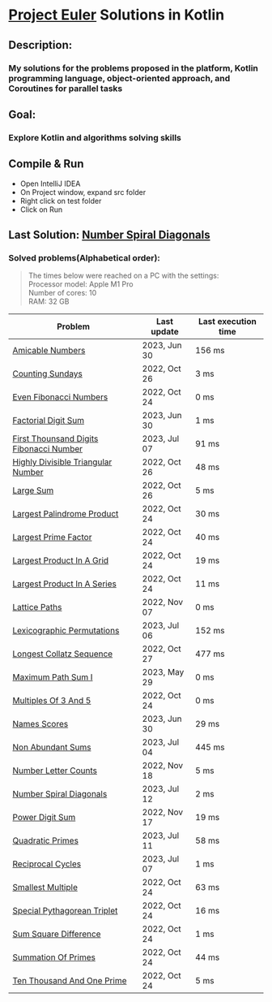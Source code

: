 # [Project Euler](https://projecteuler.net) Solutions in Kotlin

## Description:
### My solutions for the problems proposed in the platform, Kotlin programming language, object-oriented approach, and Coroutines for parallel tasks

## Goal:
### Explore Kotlin and algorithms solving skills

## Compile & Run
- Open IntelliJ IDEA
- On Project window, expand src folder
- Right click on test folder
- Click on Run

## Last Solution: [Number Spiral Diagonals](src/main/kotlin/NumberSpiralDiagonals.kt)

### Solved problems(Alphabetical order):

> The times below were reached on a PC with the settings: <br/>
> Processor model: Apple M1 Pro<br/>
> Number of cores: 10<br/>
> RAM: 32 GB<br/>

| Problem                                                                                           | Last update  | Last execution time |
|---------------------------------------------------------------------------------------------------|--------------|---------------------|
| [Amicable Numbers](src/main/kotlin/AmicableNumbers.kt)                                            | 2023, Jun 30 | 156 ms              |
| [Counting Sundays](src/main/kotlin/CountingSundays.kt)                                            | 2022, Oct 26 | 3 ms                |
| [Even Fibonacci Numbers](src/main/kotlin/EvenFibonacciNumbers.kt)                                 | 2022, Oct 24 | 0 ms                |
| [Factorial Digit Sum](src/main/kotlin/FactorialDigitSum.kt)                                       | 2023, Jun 30 | 1 ms                |
| [First Thounsand Digits Fibonacci Number](src/main/kotlin/FirstThounsandDigitsFibonacciNumber.kt) | 2023, Jul 07 | 91 ms               |
| [Highly Divisible Triangular Number](src/main/kotlin/HighlyDivisibleTriangularNumber.kt)          | 2022, Oct 26 | 48 ms               |
| [Large Sum](src/main/kotlin/LargeSum.kt)                                                          | 2022, Oct 26 | 5 ms                |
| [Largest Palindrome Product](src/main/kotlin/LargestPalindromeProduct.kt)                         | 2022, Oct 24 | 30 ms               |
| [Largest Prime Factor](src/main/kotlin/LargestPrimeFactor.kt)                                     | 2022, Oct 24 | 40 ms               |
| [Largest Product In A Grid](src/main/kotlin/LargestProductInAGrid.kt)                             | 2022, Oct 24 | 19 ms               |
| [Largest Product In A Series](src/main/kotlin/LargestProductInASeries.kt)                         | 2022, Oct 24 | 11 ms               |
| [Lattice Paths](src/main/kotlin/LatticePaths.kt)                                                  | 2022, Nov 07 | 0 ms                |
| [Lexicographic Permutations](src/main/kotlin/LexicographicPermutations.kt)                        | 2023, Jul 06 | 152 ms              |
| [Longest Collatz Sequence](src/main/kotlin/LongestCollatzSequence.kt)                             | 2022, Oct 27 | 477 ms              |
| [Maximum Path Sum I](src/main/kotlin/MaximumPathSumI.kt)                                          | 2023, May 29 | 0 ms                |
| [Multiples Of 3 And 5](src/main/kotlin/MultiplesOf3And5.kt)                                       | 2022, Oct 24 | 0 ms                |
| [Names Scores](src/main/kotlin/NamesScores.kt)                                                    | 2023, Jun 30 | 29 ms               |
| [Non Abundant Sums](src/main/kotlin/NonAbundantSums.kt)                                           | 2023, Jul 04 | 445 ms              |
| [Number Letter Counts](src/main/kotlin/NumberLetterCounts.kt)                                     | 2022, Nov 18 | 5 ms                |
| [Number Spiral Diagonals](src/main/kotlin/NumberSpiralDiagonals.kt)                               | 2023, Jul 12 | 2 ms                |
| [Power Digit Sum](src/main/kotlin/PowerDigitSum.kt)                                               | 2022, Nov 17 | 19 ms               |
| [Quadratic Primes](src/main/kotlin/QuadraticPrimes.kt)                                            | 2023, Jul 11 | 58 ms               |
| [Reciprocal Cycles](src/main/kotlin/ReciprocalCycles.kt)                                          | 2023, Jul 07 | 1 ms                |
| [Smallest Multiple](src/main/kotlin/SmallestMultiple.kt)                                          | 2022, Oct 24 | 63 ms               |
| [Special Pythagorean Triplet](src/main/kotlin/SpecialPythagoreanTriplet.kt)                       | 2022, Oct 24 | 16 ms               |
| [Sum Square Difference](src/main/kotlin/SumSquareDifference.kt)                                   | 2022, Oct 24 | 1 ms                |
| [Summation Of Primes](src/main/kotlin/SummationOfPrimes.kt)                                       | 2022, Oct 24 | 44 ms               |
| [Ten Thousand And One Prime](src/main/kotlin/TenThousandAndOnePrime.kt)                           | 2022, Oct 24 | 5 ms                |
